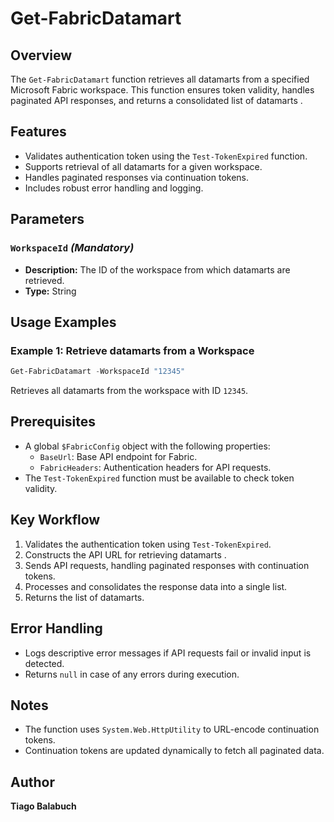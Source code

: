 # Get-FabricDatamart

## Overview
The `Get-FabricDatamart` function retrieves all datamarts  from a specified Microsoft Fabric workspace. This function ensures token validity, handles paginated API responses, and returns a consolidated list of datamarts .

## Features
- Validates authentication token using the `Test-TokenExpired` function.
- Supports retrieval of all datamarts  for a given workspace.
- Handles paginated responses via continuation tokens.
- Includes robust error handling and logging.

## Parameters

### `WorkspaceId` *(Mandatory)*
- **Description:** The ID of the workspace from which datamarts  are retrieved.
- **Type:** String

## Usage Examples

### Example 1: Retrieve datamarts  from a Workspace
```powershell
Get-FabricDatamart -WorkspaceId "12345"
```
Retrieves all datamarts  from the workspace with ID `12345`.

## Prerequisites
- A global `$FabricConfig` object with the following properties:
  - `BaseUrl`: Base API endpoint for Fabric.
  - `FabricHeaders`: Authentication headers for API requests.
- The `Test-TokenExpired` function must be available to check token validity.

## Key Workflow
1. Validates the authentication token using `Test-TokenExpired`.
2. Constructs the API URL for retrieving datamarts .
3. Sends API requests, handling paginated responses with continuation tokens.
4. Processes and consolidates the response data into a single list.
5. Returns the list of datamarts.

## Error Handling
- Logs descriptive error messages if API requests fail or invalid input is detected.
- Returns `null` in case of any errors during execution.

## Notes
- The function uses `System.Web.HttpUtility` to URL-encode continuation tokens.
- Continuation tokens are updated dynamically to fetch all paginated data.

## Author
**Tiago Balabuch**  

